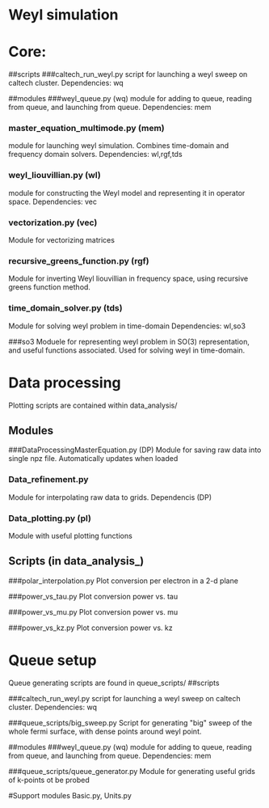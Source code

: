 # Weyl simulation


# Core:

##scripts 
###caltech_run_weyl.py
script for launching a weyl sweep on caltech cluster. 
Dependencies: wq


##modules 
###weyl_queue.py (wq)
module for adding to queue, reading from queue, and launching from queue. 
Dependencies: mem

### master_equation_multimode.py (mem)
module for launching weyl simulation. Combines time-domain and frequency domain solvers. 
Dependencies: wl,rgf,tds

### weyl_liouvillian.py (wl)
module for constructing the Weyl model and representing it in operator space.
Dependencies: vec

### vectorization.py (vec)
Module for vectorizing matrices

### recursive_greens_function.py (rgf)
Module for inverting Weyl liouvillian in frequency space, using recursive greens function method. 

### time_domain_solver.py (tds)
Module for solving weyl problem in time-domain
Dependencies: wl,so3

###so3
Moduele for representing weyl problem in SO(3) representation, and useful functions associated. Used for solving weyl in time-domain.



# Data processing
Plotting scripts are contained within data_analysis/ 

## Modules
###DataProcessingMasterEquation.py (DP)
Module for saving raw data  into single npz file. Automatically updates when loaded

### Data_refinement.py
Module for interpolating raw data to grids.
Dependencis (DP)
### Data_plotting.py (pl)
Module with useful plotting functions


## Scripts (in data_analysis_)
###polar_interpolation.py
Plot conversion per electron in a 2-d plane

###power_vs_tau.py
Plot conversion power vs. tau

###power_vs_mu.py
Plot conversion power vs. mu

###power_vs_kz.py
Plot conversion power vs. kz



# Queue setup
Queue generating scripts are found in queue_scripts/
##scripts 

###caltech_run_weyl.py
script for launching a weyl sweep on caltech cluster. 
Dependencies: wq

###queue_scripts/big_sweep.py
Script for generating "big" sweep of the whole fermi surface, with dense points around weyl point. 

##modules 
###weyl_queue.py (wq)
module for adding to queue, reading from queue, and launching from queue. 
Dependencies: mem

###queue_scripts/queue_generator.py
Module for generating useful grids of k-points ot be probed



#Support modules
Basic.py, Units.py



